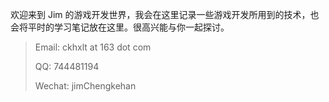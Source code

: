 欢迎来到 Jim 的游戏开发世界，我会在这里记录一些游戏开发所用到的技术，也会将平时的学习笔记放在这里。很高兴能与你一起探讨。

> Email: ckhxlt at 163 dot com
> 
> QQ: 744481194
> 
> Wechat: jimChengkehan